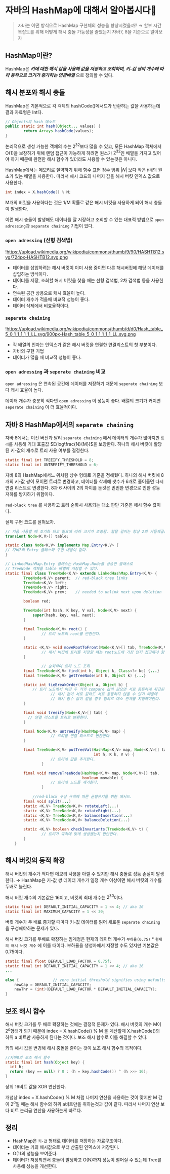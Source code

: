 # 자바의 HashMap에 대해서 알아봅시다🧐

> 자바는 어떤 방식으로 HashMap 구현체의 성능을 향상시켰을까?
→ 할부 시간 복잡도를 위해 어떻게 해시 충돌 가능성을 줄였는지 자바7, 8을 기준으로 알아보자
> 

## HashMap이란?

HashMap은 ***키에 대한 해시 값을 사용해 값을 저장하고 조회하며, 키-값 쌍의 개수에 따라 동적으로 크기가 증가하는 연관배열*** 으로 정의할 수 있다. 

## 해시 분포와 해시 충돌

HashMap은 기본적으로 각 객체의 hashCode()메서드가 반환하는 값을 사용하는데 결과 자료형은 Int다.

```java
// Objects의 hash 메소드
public static int hash(Object... values) {
        return Arrays.hashCode(values);
}
```

논리적으로 생성 가능한 객체의 수는 $2^{32}$보다 많을 수 있고, 모든 HashMap 객체에서 O(1)을 보장하기 위해 랜덤 접근이 가능하게 하려면 원소가 $2^{32}$인 배열을 가지고 있어야 하기 때문에 완전한 해시 함수가 있더라도 사용할 수 있는것은 아니다. 

HashMap에서는 메모리르 절약하기 위해 함수 표현 정수 범위 $|N|$ 보다 작은 `M개`의 원소가 있는 배열을 사용한다. 따라서 해시 코드의 나머지 값을 해시 버킷 인덱스 값으로 사용한다. 

```java
int index = X.hashCode() % M;
```

M개의 버킷을 사용하다는 것은 1/M 확률로 같은 해시 버킷을 사용하게 되어 해시 충돌이 발생한다.

이런 해시 충돌이 발생해도 데이터를 잘 저장하고 조회할 수 있는 대표적 방법으로 `open adressing`과 `separate chaining` 기법이 있다.

### `open adressing` (선형 검색법)

!https://upload.wikimedia.org/wikipedia/commons/thumb/9/90/HASHTB12.svg/724px-HASHTB12.svg.png

- 데이터를 삽입하려는 해시 버킷이 이미 사용 중이면 다른 해시버킷에 해당 데이터를 삽입하는 방식이다.
- 데이터를 저장, 조회할 해시 버킷을 찾을 때는 선형 검색법, 2차 검색법 등을 사용한다.
- 연속된 공간 상용으로 캐시 효율이 높다.
- 데이터 개수가 적을때 비교적 성능이 좋다.
- 데이터 삭제에서 비효율적이다.

### `seperate chaining`

!https://upload.wikimedia.org/wikipedia/commons/thumb/d/d0/Hash_table_5_0_1_1_1_1_1_LL.svg/900px-Hash_table_5_0_1_1_1_1_1_LL.svg.png

- 각 배열의 인자는 인덱스가 같은 해시 버킷을 연결한 연결리스트의 첫 부분이다.
- 자바의 구현 기법
- 데이터가 많을 때 비교적 성능이 좋다.

### `open adressing` 과 `seperate chaining` 비교

`open adressing` 은 연속된 공간에 데이터를 저장하기 때문에 `seperate chaining` 보다 캐시 효율이 높다. 

데이터 개수가 충분히 적다면 `open adressing` 이 성능이 좋다. 배열의 크기가 커지면 `seperate chaining` 이 더 효율적이다. 

## 자바 8 HashMap에서의 `separate chaining`

자바 8에서는 이전 버전과 달리 `separate chaining` 에서 데이터의 개수가 많아지만 `트리`를 사용해 기대 호출값 $E(log\frac{N}{M})$을 보장한다. 하나의 해시 버킷에 할당된 키-값의 개수로 트리 사용 여부를 결정한다. 

```java
static final int TREEIFY_THRESHOLD = 8;
static final int UNTREEIFY_THRESHOLD = 6;
```

자바 8의 HashMap에서느 위처럼 상수 형태로 기준을 정해뒀다. 하나의 해시 버킷에 8개의 키-값 쌍이 모이면 트리로 변경하고, 데이터를 삭제해 갯수가 6개로 줄어들면 다시 연결 리스트로 변경한다. 8과 6 사이의 2의 차이를 둔것은 빈번한 변경으로 인한 성능 저하를 방지하기 위함이다. 

`red-black tree` 를 사용하고 트리 순회시 사용되는 대소 판단 기준은 해시 함수 값이다. 

실제 구현 코드를 살펴보자.

```java
// 처음 사용할 때 초기화 되고 필요에 따라 크기가 조정됨. 할달 길이는 항상 2의 거듭제곱근이다. 
transient Node<K,V>[] table;

static class Node<K,V> implements Map.Entry<K,V> {
// 자바7의 Entry 클래스와 구현 내용이 같다. 
}

// LinkedHashMap.Entry 클래스는 HashMap.Node를 상송한 클래스로 
// TreeNode 객체를 table 배열에 저장할 수 있다. 
static final class TreeNode<K,V> extends LinkedHashMap.Entry<K,V> {
        TreeNode<K,V> parent;  // red-black tree links
        TreeNode<K,V> left;
        TreeNode<K,V> right;
        TreeNode<K,V> prev;    // needed to unlink next upon deletion

        boolean red;

        TreeNode(int hash, K key, V val, Node<K,V> next) {
            super(hash, key, val, next);
        }

        final TreeNode<K,V> root() {
   				// 트리 노드의 root를 반환한다. 
        }

        static <K,V> void moveRootToFront(Node<K,V>[] tab, TreeNode<K,V> root) {
   				// 해시 버킷에 트리를 저장할 떄는 root노드에 가장 먼저 접근해야 함
        }

				// 순회하며 트리 노드 조회
        final TreeNode<K,V> find(int h, Object k, Class<?> kc) {...}
        final TreeNode<K,V> getTreeNode(int h, Object k) {...}

        static int tieBreakOrder(Object a, Object b) {
	        // 트리 노드에서 어떤 두 키의 compare 값이 같으면 서로 동등하게 취급된다.
					// 해시 값이 서로 같아도 서로 동등하지 않을 수 있기 때문에
					// 해시 함수 값이 같을 경우 임의로 대소 관계를 지정해야한다.
        }

        final void treeify(Node<K,V>[] tab) {
          // 연결 리스트를 트리로 변환한다. 
        }

        final Node<K,V> untreeify(HashMap<K,V> map) {
					// 트리를 연결 리스트로 변환한다.
        }

        final TreeNode<K,V> putTreeVal(HashMap<K,V> map, Node<K,V>[] tab,
                                       int h, K k, V v) {
					// 트리에 값을 추가한다. 
				}

        final void removeTreeNode(HashMap<K,V> map, Node<K,V>[] tab,
                                  boolean movable) {
					// 트리에 노드를 제거한다. 
				}
		
		    //red-black 구성 규칙에 따른 균형유지를 위한 메서드.    
        final void split(...)
        static <K,V> TreeNode<K,V> rotateLeft(...)
        static <K,V> TreeNode<K,V> rotateRight(...)
        static <K,V> TreeNode<K,V> balanceInsertion(...)
        static <K,V> TreeNode<K,V> balanceDeletion(...)

        static <K,V> boolean checkInvariants(TreeNode<K,V> t) {
				// 트리가 규칙에 맞게 생성됐는지 판단한다. 
        }
    }

```

## 해시 버킷의 동적 확장

해시 버킷의 개수가 적다면 메모리 사용을 아낄 수 있지만 해시 충돌로 성능 손실이 발생한다. → HashMap은 키-값 쌍 데이터 개수가 일정 개수 이상이면 해시 버킷의 개수를 두배로 늘린다.

해시 버킷 개수의 기본값은 16이고, 버킷의 최대 개수는 $2^{30}$이다.

```java
static final int DEFAULT_INITIAL_CAPACITY = 1 << 4; // aka 16
static final int MAXIMUM_CAPACITY = 1 << 30;
```

버킷 개수가 두 배로 증가할 때마다 키-값 데이터를 읽어 새로운 `separate chaining` 을 구성해야하는 문제가 있다. 

해시 버킷 크기를 두배로 확장하는 임계정은 현재의 데이터 개수가 `부하율(0.75)` * `현재의 해시 버킷 개수` 에 이를 때이다. 부하율을 생성자에서 지정할 수도 있지만 기본값은 0.75이다. 

```java
static final float DEFAULT_LOAD_FACTOR = 0.75f;
static final int DEFAULT_INITIAL_CAPACITY = 1 << 4; // aka 16
...

else {               // zero initial threshold signifies using defaults
    newCap = DEFAULT_INITIAL_CAPACITY;
    newThr = (int)(DEFAULT_LOAD_FACTOR * DEFAULT_INITIAL_CAPACITY);
}
```

## 보조 해시 함수

해시 버킷 크기를 두 배로 확장하는 것에는 결정적 문제가 있다. 해시 버킷의 개수 M이 $2^a$형태가 되기 때문에 index = X.hashCode() % M 을 계산할때 X.hashCode()의 하위 a 비트만 사용하게 된다는 것이다. 보조 해시 함수로 이를 해결할 수 있다. 

키의 해시 값을 변경해 해시 충돌을 줄이는 것이 보조 해시 함수의 목적이다. 

```java
//자바8의 보조 해시 함수
static final int hash(Object key) {
  int h;
  return (key == null) ? 0 : (h = key.hashCode()) ^ (h >>> 16);
}
```

상위 16비트 값을 XOR 연산한다. 

개념상  index = X.hashCode() % M 처럼 나머지 연산을 사용하는 것이 맞지만 M 값이 $2^a$일 때는 해시 함수의 하위 a비트만을 취하는것과 값이 같다. 따라서 나머지 연산 보다 비트 논리곱 연산을 사용하는게 빠르다.

## 정리

- HashMap은 `키-값` 형태로 데이터를 저장하는 자료구조이다.
- 데이터는 키의 해시값으로 부터 산출된 인덱스에 저장된다.
- O(1)의 성능을 보여준다.
- 데이터가 저장되면서 충돌이 발생하고 O(N)까지 성능이 떨어질 수 있는데 Tree를 사용해 성능을 개선한다.
